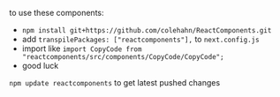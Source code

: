 to use these components:

- `npm install git+https://github.com/colehahn/ReactComponents.git`
- add `transpilePackages: ["reactcomponents"],` to `next.config.js`
- import like `import CopyCode from "reactcomponents/src/components/CopyCode/CopyCode";`
- good luck

`npm update reactcomponents` to get latest pushed changes
